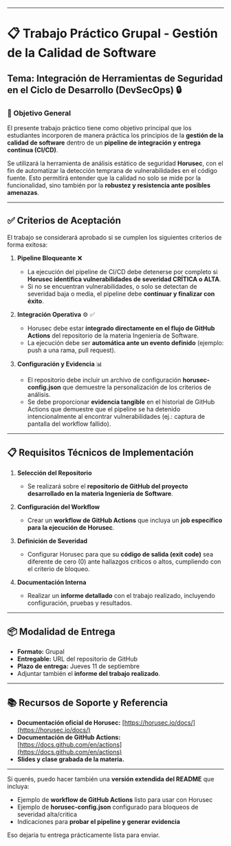 
---

# 📋 Trabajo Práctico Grupal - Gestión de la Calidad de Software

## Tema: Integración de Herramientas de Seguridad en el Ciclo de Desarrollo (DevSecOps) 🔒

### 🎯 Objetivo General

El presente trabajo práctico tiene como objetivo principal que los estudiantes incorporen de manera práctica los principios de la **gestión de la calidad de software** dentro de un **pipeline de integración y entrega continua (CI/CD)**.

Se utilizará la herramienta de análisis estático de seguridad **Horusec**, con el fin de automatizar la detección temprana de vulnerabilidades en el código fuente. Esto permitirá entender que la calidad no solo se mide por la funcionalidad, sino también por la **robustez y resistencia ante posibles amenazas**.

---

## ✅ Criterios de Aceptación

El trabajo se considerará aprobado si se cumplen los siguientes criterios de forma exitosa:

1. **Pipeline Bloqueante** ❌

   * La ejecución del pipeline de CI/CD debe detenerse por completo si **Horusec identifica vulnerabilidades de severidad CRÍTICA o ALTA**.
   * Si no se encuentran vulnerabilidades, o solo se detectan de severidad baja o media, el pipeline debe **continuar y finalizar con éxito**.

2. **Integración Operativa** ⚙️ ✅

   * Horusec debe estar **integrado directamente en el flujo de GitHub Actions** del repositorio de la materia Ingeniería de Software.
   * La ejecución debe ser **automática ante un evento definido** (ejemplo: push a una rama, pull request).

3. **Configuración y Evidencia** 📊

   * El repositorio debe incluir un archivo de configuración **horusec-config.json** que demuestre la personalización de los criterios de análisis.
   * Se debe proporcionar **evidencia tangible** en el historial de GitHub Actions que demuestre que el pipeline se ha detenido intencionalmente al encontrar vulnerabilidades (ej.: captura de pantalla del workflow fallido).

---

## 📋 Requisitos Técnicos de Implementación

1. **Selección del Repositorio**

   * Se realizará sobre el **repositorio de GitHub del proyecto desarrollado en la materia Ingeniería de Software**.

2. **Configuración del Workflow**

   * Crear un **workflow de GitHub Actions** que incluya un **job específico para la ejecución de Horusec**.

3. **Definición de Severidad**

   * Configurar Horusec para que su **código de salida (exit code)** sea diferente de cero (0) ante hallazgos críticos o altos, cumpliendo con el criterio de bloqueo.

4. **Documentación Interna**

   * Realizar un **informe detallado** con el trabajo realizado, incluyendo configuración, pruebas y resultados.

---

## 📦 Modalidad de Entrega

* **Formato:** Grupal
* **Entregable:** URL del repositorio de GitHub
* **Plazo de entrega:** Jueves 11 de septiembre
* Adjuntar también el **informe del trabajo realizado**.

---

## 📚 Recursos de Soporte y Referencia

* **Documentación oficial de Horusec:** [https://horusec.io/docs/](https://horusec.io/docs/)
* **Documentación de GitHub Actions:** [https://docs.github.com/en/actions](https://docs.github.com/en/actions)
* **Slides y clase grabada de la materia.**

---

Si querés, puedo hacer también una **versión extendida del README** que incluya:

* Ejemplo de **workflow de GitHub Actions** listo para usar con Horusec
* Ejemplo de **horusec-config.json** configurado para bloqueos de severidad alta/critica
* Indicaciones para **probar el pipeline y generar evidencia**

Eso dejaría tu entrega prácticamente lista para enviar.



